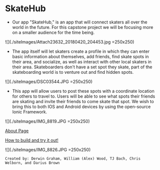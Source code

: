 # SkateHub
* Our app "SkateHub," is an app that will connect skaters all over the world in the future. For this capstone project we will be focusing more on a smaller audience for the time being.

![](./siteImages/Attach23632_20180420_204453.jpg =250x250)

* The app itself will let skaters create a profile in which they can enter basic information about themselves, add friends, find skate spots in their area, and socialize, as well as interact with other local skaters in their area. Skateboarders don't have a set spot they skate, part of the skateboarding world is to venture out and find hidden spots.

![](./siteImages/DSC03544.JPG =250x250)

* This app will allow users to post these spots with a coordinate location for others to travel to. Users will be able to see what spots their friends are skating and invite their friends to come skate that spot. We wish to bring this to both IOS and Android devices by using the open-source Ionic Framework.

![](./siteImages/IMG_8819.JPG =250x250)


[About Page](./about.html)

[How to build and try it out!](./howto/README.md)

![](./siteImages/IMG_8826.JPG =250x250)

```
Created by: Derwin Graham, William (Alex) Wood, TJ Bach, Chris Welborn, and Darius Brown
```
